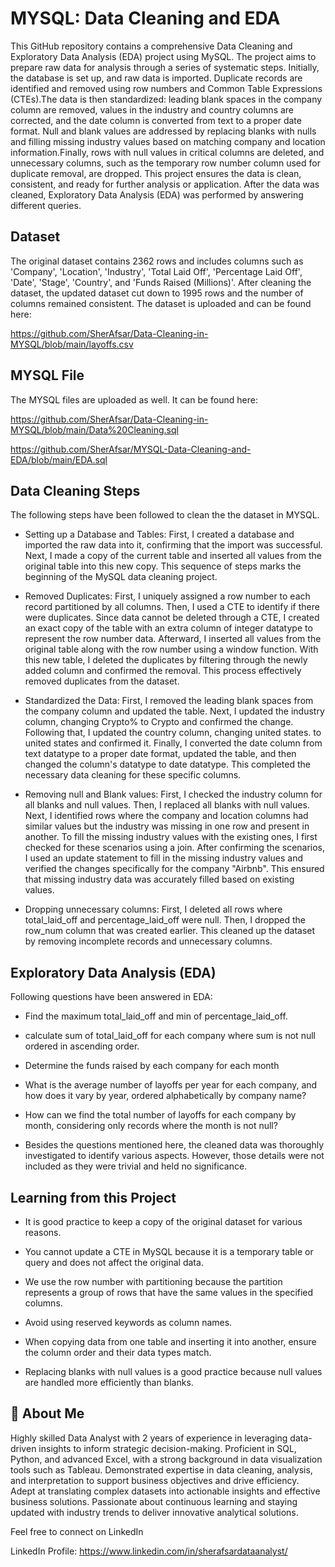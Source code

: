 # MYSQL: Data Cleaning and EDA
This GitHub repository contains a comprehensive Data Cleaning and Exploratory Data Analysis (EDA) project using MySQL. The project aims to prepare raw data for analysis through a series of systematic steps. Initially, the database is set up, and raw data is imported. Duplicate records are identified and removed using row numbers and Common Table Expressions (CTEs).The data is then standardized: leading blank spaces in the company column are removed, values in the industry and country columns are corrected, and the date column is converted from text to a proper date format. Null and blank values are addressed by replacing blanks with nulls and filling missing industry values based on matching company and location information.Finally, rows with null values in critical columns are deleted, and unnecessary columns, such as the temporary row number column used for duplicate removal, are dropped. This project ensures the data is clean, consistent, and ready for further analysis or application. After the data was cleaned, Exploratory Data Analysis (EDA) was performed by answering different queries. 

## Dataset
The original dataset contains 2362 rows and includes columns such as 'Company', 'Location', 'Industry', 'Total Laid Off', 'Percentage Laid Off', 'Date', 'Stage', 'Country', and 'Funds Raised (Millions)'. After cleaning the dataset, the updated dataset cut down to 1995 rows and the number of columns remained consistent. The dataset is uploaded and can be found here:

https://github.com/SherAfsar/Data-Cleaning-in-MYSQL/blob/main/layoffs.csv

## MYSQL File
The MYSQL files are uploaded as well. It can be found here: 

https://github.com/SherAfsar/Data-Cleaning-in-MYSQL/blob/main/Data%20Cleaning.sql

https://github.com/SherAfsar/MYSQL-Data-Cleaning-and-EDA/blob/main/EDA.sql


## Data Cleaning Steps
The following steps have been followed to clean the the dataset in MYSQL.

- Setting up a Database and Tables: First, I created a database and imported the raw data into it, confirming that the import was successful. Next, I made a copy of the current table and inserted all values from the original table into this new copy. This sequence of steps marks the beginning of the MySQL data cleaning project.

- Removed Duplicates: First, I uniquely assigned a row number to each record partitioned by all columns. Then, I used a CTE to identify if there were duplicates. Since data cannot be deleted through a CTE, I created an exact copy of the table with an extra column of integer datatype to represent the row number data. Afterward, I inserted all values from the original table along with the row number using a window function. With this new table, I deleted the duplicates by filtering through the newly added column and confirmed the removal. This process effectively removed duplicates from the dataset.

- Standardized the Data: First, I removed the leading blank spaces from the company column and updated the table. Next, I updated the industry column, changing Crypto% to Crypto and confirmed the change. Following that, I updated the country column, changing united states. to united states and confirmed it. Finally, I converted the date column from text datatype to a proper date format, updated the table, and then changed the column's datatype to date datatype. This completed the necessary data cleaning for these specific columns.

- Removing null and Blank values: First, I checked the industry column for all blanks and null values. Then, I replaced all blanks with null values. Next, I identified rows where the company and location columns had similar values but the industry was missing in one row and present in another. To fill the missing industry values with the existing ones, I first checked for these scenarios using a join. After confirming the scenarios, I used an update statement to fill in the missing industry values and verified the changes specifically for the company "Airbnb". This ensured that missing industry data was accurately filled based on existing values.

- Dropping unnecessary columns: First, I deleted all rows where total_laid_off and percentage_laid_off were null. Then, I dropped the row_num column that was created earlier. This cleaned up the dataset by removing incomplete records and unnecessary columns.

## Exploratory Data Analysis (EDA)
Following questions have been answered in EDA:

- Find the maximum total_laid_off and min of percentage_laid_off.

- calculate sum of total_laid_off for each company where sum is not null ordered in ascending order.

- Determine the funds raised by each company for each month

- What is the average number of layoffs per year for each company, and how does it vary by year, ordered alphabetically by company name?

- How can we find the total number of layoffs for each company by month, considering only records where the month is not null?

- Besides the questions mentioned here, the cleaned data was thoroughly investigated to identify various aspects. However, those details were not included as they were trivial and held no significance.

## Learning from this Project

- It is good practice to keep a copy of the original dataset for various reasons.

- You cannot update a CTE in MySQL because it is a temporary table or query and does not affect the original data.

- We use the row number with partitioning because the partition represents a group of rows that have the same values in the specified columns.

- Avoid using reserved keywords as column names.

- When copying data from one table and inserting it into another, ensure the column order and their data types match.

- Replacing blanks with null values is a good practice because null values are handled more efficiently than blanks.


## 🚀 About Me
Highly skilled Data Analyst with 2 years of experience in leveraging data-driven insights to inform strategic decision-making. Proficient in SQL, Python, and advanced Excel, with a strong background in data visualization tools such as Tableau. Demonstrated expertise in data cleaning, analysis, and interpretation to support business objectives and drive efficiency. Adept at translating complex datasets into actionable insights and effective business solutions. Passionate about continuous learning and staying updated with industry trends to deliver innovative analytical solutions. 

Feel free to connect on LinkedIn

LinkedIn Profile: https://www.linkedin.com/in/sherafsardataanalyst/
